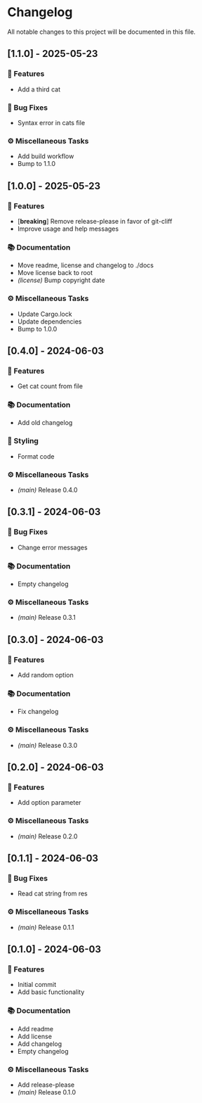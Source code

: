 # Changelog

All notable changes to this project will be documented in this file.

## [1.1.0] - 2025-05-23

### 🚀 Features

- Add a third cat

### 🐛 Bug Fixes

- Syntax error in cats file

### ⚙️ Miscellaneous Tasks

- Add build workflow
- Bump to 1.1.0

## [1.0.0] - 2025-05-23

### 🚀 Features

- [**breaking**] Remove release-please in favor of git-cliff
- Improve usage and help messages

### 📚 Documentation

- Move readme, license and changelog to ./docs
- Move license back to root
- *(license)* Bump copyright date

### ⚙️ Miscellaneous Tasks

- Update Cargo.lock
- Update dependencies
- Bump to 1.0.0

## [0.4.0] - 2024-06-03

### 🚀 Features

- Get cat count from file

### 📚 Documentation

- Add old changelog

### 🎨 Styling

- Format code

### ⚙️ Miscellaneous Tasks

- *(main)* Release 0.4.0

## [0.3.1] - 2024-06-03

### 🐛 Bug Fixes

- Change error messages

### 📚 Documentation

- Empty changelog

### ⚙️ Miscellaneous Tasks

- *(main)* Release 0.3.1

## [0.3.0] - 2024-06-03

### 🚀 Features

- Add random option

### 📚 Documentation

- Fix changelog

### ⚙️ Miscellaneous Tasks

- *(main)* Release 0.3.0

## [0.2.0] - 2024-06-03

### 🚀 Features

- Add option parameter

### ⚙️ Miscellaneous Tasks

- *(main)* Release 0.2.0

## [0.1.1] - 2024-06-03

### 🐛 Bug Fixes

- Read cat string from res

### ⚙️ Miscellaneous Tasks

- *(main)* Release 0.1.1

## [0.1.0] - 2024-06-03

### 🚀 Features

- Initial commit
- Add basic functionality

### 📚 Documentation

- Add readme
- Add license
- Add changelog
- Empty changelog

### ⚙️ Miscellaneous Tasks

- Add release-please
- *(main)* Release 0.1.0

<!-- generated by git-cliff -->
